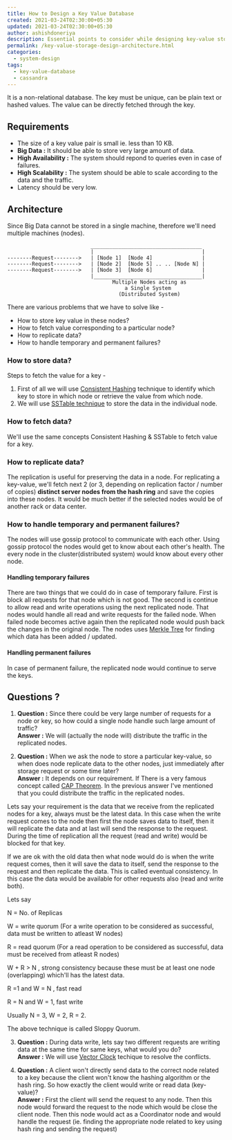```yaml
---
title: How to Design a Key Value Database
created: 2021-03-24T02:30:00+05:30
updated: 2021-03-24T02:30:00+05:30
author: ashishdoneriya
description: Essential points to consider while designing key-value storage or database.
permalink: /key-value-storage-design-architecture.html
categories:
  - system-design
tags:
  - key-value-database
  - cassandra
---
```


It is a non-relational database. The key must be unique, can be plain text or hashed values. The value can be directly fetched through the key.

## Requirements

* The size of a key value pair is small ie. less than 10 KB.
* **Big Data :** It should be able to store very large amount of data.
* **High Availability :** The system should repond to queries even in case of failures.
* **High Scalability :** The system should be able to scale according to the data and the traffic.
* Latency should be very low.

## Architecture

Since Big Data cannot be stored in a single machine, therefore we'll need multiple machines (nodes).

```text
                           ____________________________________
                           |                                   |
--------Request-------->   | [Node 1]  [Node 4]                |
--------Request-------->   | [Node 2]  [Node 5] .. .. [Node N] |
--------Request-------->   | [Node 3]  [Node 6]                |
                           |___________________________________|
                                  Multiple Nodes acting as
                                      a Single System
                                    (Distributed System)

```

There are various problems that we have to solve like -

* How to store key value in these nodes?
* How to fetch value corresponding to a particular node?
* How to replicate data?
* How to handle temporary and permanent failures?

### How to store data?

Steps to fetch the value for a key -

1. First of all we will use [Consistent Hashing](/consistent-hashing-design-techniques.html) technique to identify which key to store in which node or retrieve the value from which node.
2. We will use [SSTable technique](/sstable-architecture) to store the data in the individual node.

### How to fetch data?

We'll use the same concepts Consistent Hashing & SSTable to fetch value for a key.

### How to replicate data?
The replication is useful for preserving the data in a node. For replicating a key-value, we'll fetch next 2 (or 3, depending on replication factor / number of copies) **distinct server nodes from the hash ring** and save the copies into these nodes. It would be much better if the selected nodes would be of another rack or data center.

### How to handle temporary and permanent failures?

The nodes will use gossip protocol to communicate with each other. Using gossip protocol the nodes would get to know about each other's health. The every node in the cluster(distributed system) would know about every other node.

#### Handling temporary failures

There are two things that we could do in case of temporary failure. First is block all requests for that node which is not good. The second is continue to allow read and write operations using the next replicated node. That nodes would handle all read and write requests for the failed node. When failed node becomes active again then the replicated node would push back the changes in the original node. The nodes uses [Merkle Tree](https://en.wikipedia.org/wiki/Merkle_tree) for finding which data has been added / updated.

#### Handling permanent failures

In case of permanent failure, the replicated node would continue to serve the keys.

## Questions ?
1. **Question :** Since there could be very large number of requests for a node or key, so how could a single node handle such large amount of traffic?  
**Answer :** We will (actually the node will) distribute the traffic in the replicated nodes.

2. **Question :** When we ask the node to store a particular key-value, so when does node replicate data to the other nodes, just immediately after storage request or some time later?  
**Answer :** It depends on our requirement. If There is a very famous concept called [CAP Theorem](https://ashishdoneriya.github.io/cap-theorem.html). In the previous answer I've mentioned that you could distribute the traffic in the replicated nodes.

Lets say your requirement is the data that we receive from the replicated nodes for a key, always must be the latest data. In this case when the write request comes to the node then first the node saves data to itself, then it will replicate the data and at last will send the response to the request. During the time of replication all the request (read and write) would be blocked for that key.

If we are ok with the old data then what node would do is when the write request comes, then it will save the data to itself, send the response to the request and then replicate the data. This is called eventual consistency. In this case the data would be available for other requests also (read and write both).

Lets say

N = No. of Replicas

W = write quorum (For a write operation to be considered as successful, data must be written to atleast W nodes)

R = read quorum (For a read operation to be considered as successful, data must be received from atleast R nodes)

W + R > N , strong consistency because these must be at least one node (overlapping) which'll has the latest data.

R =1 and W = N , fast read

R = N and W = 1, fast write

Usually N = 3, W = 2, R = 2.

The above technique is called Sloppy Quorum.

3. **Question :** During data write, lets say two different requests are writing data at the same time for same keys, what   would you do?  
**Answer :** We will use [Vector Clock](https://en.wikipedia.org/wiki/Vector_clock) techique to resolve the conflicts.

4. **Question :** A client won't directly send data to the correct node related to a key because the client won't know the hashing algorithm or the hash ring. So how exactly the client would write or read data (key-value)?  
**Answer :**  First the client will send the request to any node. Then this node would forward the request to the node which would be close the client node. Then this node would act as a Coordinator node and would handle the request (ie. finding the appropriate node related to key using hash ring and sending the request)
